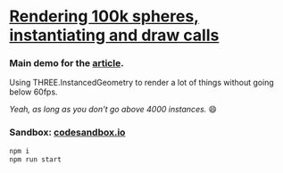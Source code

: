 # [Rendering 100k spheres, instantiating and draw calls](https://velasquezdaniel.com/blog/rendering-100k-spheres-instantianing-and-draw-calls/)

### Main demo for the [article](https://velasquezdaniel.com/blog/rendering-100k-spheres-instantianing-and-draw-calls/).

Using THREE.InstancedGeometry to render a lot of things without going below 60fps.

*Yeah, as long as you don't go above 4000 instances.* 😄

### Sandbox: [codesandbox.io](https://codesandbox.io/s/github/Anemolo/100k-objects-with-Instanced-Geometries)

```sh
npm i
npm run start
```
